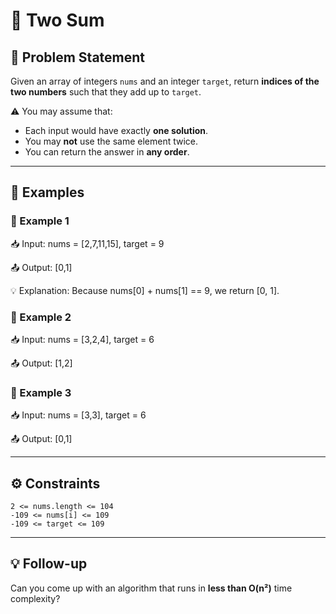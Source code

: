 # 🧮 Two Sum

## 📜 Problem Statement
Given an array of integers `nums` and an integer `target`, return **indices of the two numbers** such that they add up to `target`.

⚠️ You may assume that:
- Each input would have exactly **one solution**.
- You may **not** use the same element twice.
- You can return the answer in **any order**.

---

## 📝 Examples

### 🔹 Example 1
📥 Input: nums = [2,7,11,15], target = 9

📤 Output: [0,1]

💡 Explanation: Because nums[0] + nums[1] == 9, we return [0, 1].


### 🔹 Example 2
📥 Input: nums = [3,2,4], target = 6

📤 Output: [1,2]



### 🔹 Example 3
📥 Input: nums = [3,3], target = 6

📤 Output: [0,1]


---

## ⚙️ Constraints
```
2 <= nums.length <= 104
-109 <= nums[i] <= 109
-109 <= target <= 109
```

---

## 💡 Follow-up
Can you come up with an algorithm that runs in **less than O(n²)** time complexity?